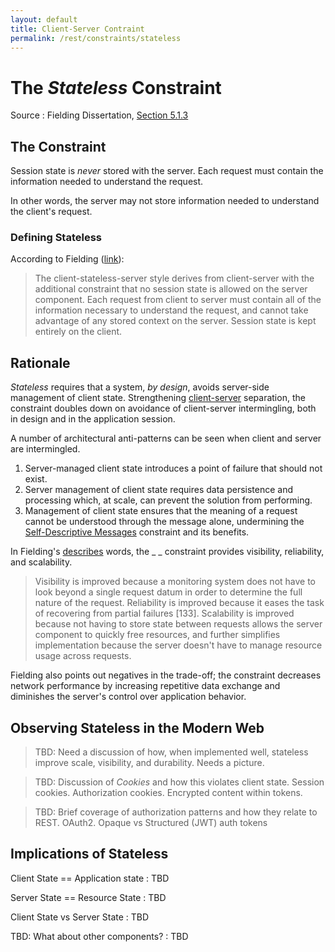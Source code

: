 ```yaml
---
layout: default
title: Client-Server Contraint
permalink: /rest/constraints/stateless
---
```


# The _Stateless_ Constraint

Source
: Fielding Dissertation, [Section 5.1.3](https://www.ics.uci.edu/~fielding/pubs/dissertation/rest_arch_style.htm#sec_5_1_3)

## The Constraint

Session state is _never_ stored with the server.  Each request must contain the
information needed to understand the request.

In other words, the server may not store information needed to understand the
client's request.

### Defining Stateless
According to Fielding ([link](https://www.ics.uci.edu/~fielding/pubs/dissertation/net_arch_styles.htm#sec_3_4_3)):
> The client-stateless-server style derives from client-server 
> with the additional constraint that no session state is 
> allowed on the server component. Each request from client to 
> server must contain all of the information necessary to 
> understand the request, and cannot take advantage of any 
> stored context on the server. Session state is kept entirely 
> on the client.

## Rationale

_Stateless_ requires that a system, *by design*, avoids
server-side management of client state.  Strengthening
[client-server]() separation, the constraint 
doubles down on avoidance of client-server
intermingling, both in design and in the
application session.

A number of architectural anti-patterns can be seen
when client and server are intermingled.
1. Server-managed client state introduces
a point of failure that should not exist.
2. Server management of client state requires
data persistence and processing which, at scale,
can prevent the solution from performing.
3. Management of client state ensures that
the meaning of a request cannot be understood
through the message alone, undermining the
[Self-Descriptive Messages]() constraint and
its benefits.

In Fielding's [describes]() words, the _    _ constraint provides 
visibility, reliability, and scalability.

> Visibility is improved because a monitoring system does 
> not have to look beyond a single request datum in order 
> to determine the full nature of the request. Reliability 
> is improved because it eases the task of recovering from 
> partial failures [133]. Scalability is improved because 
> not having to store state between requests allows the 
> server component to quickly free resources, and further 
> simplifies implementation because the server doesn't have 
> to manage resource usage across requests.

Fielding also points out negatives in the trade-off; the
constraint decreases network performance by increasing
repetitive data exchange and diminishes the server's
control over application behavior.

## Observing Stateless in the Modern Web

> TBD:  Need a discussion of how, when implemented well,
> stateless improve scale, visibility, and durability.
> Needs a picture.

> TBD: Discussion of *Cookies* and how this violates
> client state.  Session cookies.  Authorization
> cookies.  Encrypted content within tokens.

> TBD: Brief coverage of authorization patterns and
> how they relate to REST.  OAuth2.  Opaque vs
> Structured (JWT) auth tokens

## Implications of Stateless

Client State == Application state
: TBD

Server State == Resource State
: TBD

Client State vs Server State 
: TBD

TBD: What about other components?
: TBD

